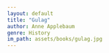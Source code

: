 ```yaml
---
layout: default
title: "Gulag"
author: Anne Applebaum
genre: History
im_path: assets/books/gulag.jpg
---
```


